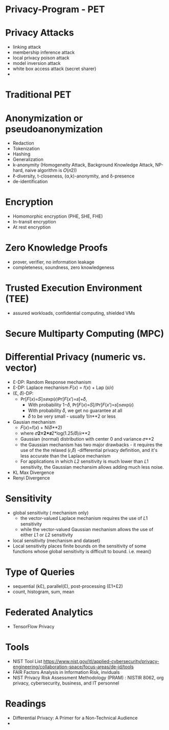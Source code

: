 # Privacy-Program - PET
# Privacy Attacks
  - linking attack
  - membership inference attack
  - local privacy poison attack 
  - model inversion attack 
  - white box access attack (secret sharer)
  - 
# Traditional PET 
# Anonymization or pseudoanonymization 
  - Redaction
  - Tokenization
  - Hashing
  - Generalization
  - k-anonymity (Homogeneity Attack, Background Knowledge Attack, NP-hard, naive algorithm is 𝑂(𝑛2))
  - ℓ-diversity, t-closeness, (α,k)-anonymity, and δ-presence
  - de-identification 
   
# Encryption 
  - Homomorphic encryption (PHE, SHE, FHE)
  - In-transit encryption
  - At rest encryption
  
# Zero Knowledge Proofs
  - prover, verifier, no information leakage
  - completeness, soundness, zero knowledgeness
  
# Trusted Execution  Environment (TEE) 
  - assured workloads, confidential computing, shielded VMs 
  
# Secure Multiparty Computing (MPC)

# Differential Privacy (numeric vs. vector)
  - Ɛ-DP:  Random Response mechanism 
  - Ɛ-DP:  Laplace mechanism 𝐹(𝑥) = 𝑓(𝑥) + Lap (𝑠/𝜖)
  - (Ɛ, 𝛿)-DP: 
    - 𝖯𝗋[𝐹(𝑥)=𝑆]≤𝑒xp(𝜖)𝖯𝗋[𝐹(𝑥′)=𝑠]+𝛿, 
      - With probability 1−𝛿, 𝖯𝗋[𝐹(𝑥)=𝑆]/𝖯𝗋[𝐹(𝑥′)=𝑠]≤𝑒xp(𝜖)
      - With probability 𝛿, we get no guarantee at all
      - 𝛿  to be very small - usually  1/𝑛**2  or less
  - Gausian mechanism  
     - 𝐹(𝑥)=𝑓(𝑥) + N(𝛿**2)
     - where 𝜎**2=2*𝑠**2*log(1.25/𝛿)/𝜖**2
     - Gaussian (normal) distribution with center 0 and variance  𝜎**2
     - the Gaussian mechanism has two major drawbacks - it requires the use of the the relaxed  (𝜖,𝛿) -differential privacy definition, and it's less accurate than the Laplace mechanism
     -  For applications in which  𝐿2  sensitivity is much lower than  𝐿1  sensitivity, the Gaussian mechansim allows adding much less noise.
  - KL Max Divergence 
  - Renyi Divergence
  
# Sensitivity
  - global sensitivity ( mechanism only)
    - the vector-valued Laplace mechanism requires the use of 𝐿1 sensitivity
    - while the vector-valued Gaussian mechanism allows the use of either 𝐿1 or 𝐿2 sensitivity
  - local sensitivity (mechanism and dataset)
  - Local sensitivity places finite bounds on the sensitivity of some functions whose global sensitivity is difficult to bound. i.e. mean()
  
# Type of Queries
  - sequential (kƐ), parallel(Ɛ), post-processing (Ɛ1+Ɛ2)
  - count, histogram, sum, mean
  
# Federated Analytics
  - TensorFlow Privacy 

# Tools 
  - NIST Tool List https://www.nist.gov/itl/applied-cybersecurity/privacy-engineering/collaboration-space/focus-areas/de-id/tools
  - FAIR  Factors Analysis in Information Risk, inviduals 
  - NIST Privacy Risk Assessment Methodology (PRAM) : NISTIR 8062,  org privacy, cybersecurity, business, and IT personnel
   
# Readings
  - Differential Privacy: A Primer for a Non-Technical Audience
  - 
